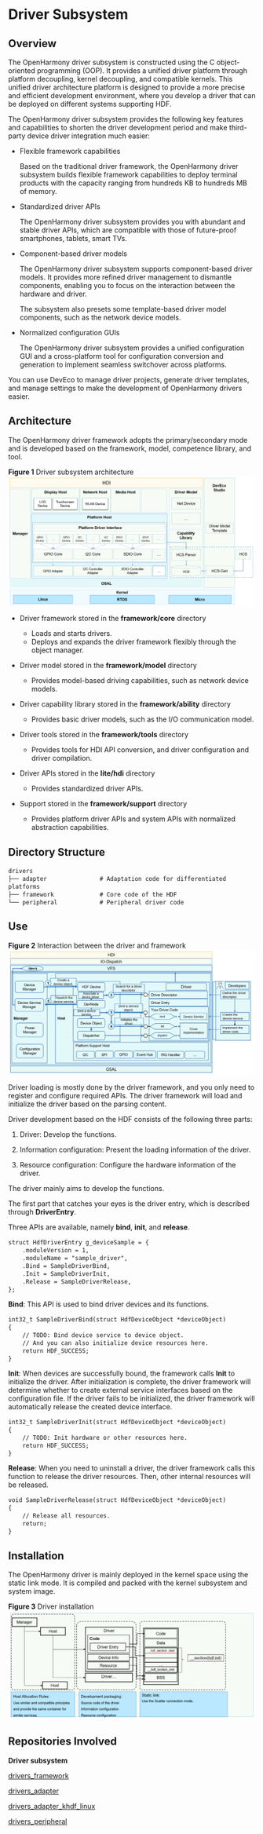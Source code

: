 # Driver Subsystem<a name="EN-US_TOPIC_0000001052619216"></a>

## Overview<a name="section11660541593"></a>

The OpenHarmony driver subsystem is constructed using the C object-oriented programming \(OOP\). It provides a unified driver platform through platform decoupling, kernel decoupling, and compatible kernels. This unified driver architecture platform is designed to provide a more precise and efficient development environment, where you develop a driver that can be deployed on different systems supporting HDF.

The OpenHarmony driver subsystem provides the following key features and capabilities to shorten the driver development period and make third-party device driver integration much easier:

-   Flexible framework capabilities

    Based on the traditional driver framework, the OpenHarmony driver subsystem builds flexible framework capabilities to deploy terminal products with the capacity ranging from hundreds KB to hundreds MB of memory.


-   Standardized driver APIs

    The OpenHarmony driver subsystem provides you with abundant and stable driver APIs, which are compatible with those of future-proof smartphones, tablets, smart TVs.


-   Component-based driver models

    The OpenHarmony driver subsystem supports component-based driver models. It provides more refined driver management to dismantle components, enabling you to focus on the interaction between the hardware and driver.

    The subsystem also presets some template-based driver model components, such as the network device models.


-   Normalized configuration GUIs

    The OpenHarmony driver subsystem provides a unified configuration GUI and a cross-platform tool for configuration conversion and generation to implement seamless switchover across platforms.


You can use DevEco to manage driver projects, generate driver templates, and manage settings to make the development of OpenHarmony drivers easier.

## Architecture<a name="section101721227145613"></a>

The OpenHarmony driver framework adopts the primary/secondary mode and is developed based on the framework, model, competence library, and tool.

**Figure  1**  Driver subsystem architecture<a name="fig1077923710115"></a>  
![](figures/driver-subsystem-architecture.png "driver-subsystem-architecture")

-   Driver framework stored in the  **framework/core**  directory
    -   Loads and starts drivers.
    -   Deploys and expands the driver framework flexibly through the object manager.

-   Driver model stored in the  **framework/model**  directory
    -   Provides model-based driving capabilities, such as network device models.

-   Driver capability library stored in the  **framework/ability**  directory
    -   Provides basic driver models, such as the I/O communication model.

-   Driver tools stored in the  **framework/tools**  directory
    -   Provides tools for HDI API conversion, and driver configuration and driver compilation.

-   Driver APIs stored in the  **lite/hdi**  directory
    -   Provides standardized driver APIs.

-   Support stored in the  **framework/support**  directory
    -   Provides platform driver APIs and system APIs with normalized abstraction capabilities.


## Directory Structure<a name="section1464106163817"></a>

```
drivers
├── adapter               # Adaptation code for differentiated platforms
├── framework             # Core code of the HDF
└── peripheral            # Peripheral driver code 
```

## Use<a name="section8496817141616"></a>

**Figure  2**  Interaction between the driver and framework<a name="fig1356181413429"></a>  
![](figures/interaction-between-the-driver-and-framework.png "interaction-between-the-driver-and-framework")

Driver loading is mostly done by the driver framework, and you only need to register and configure required APIs. The driver framework will load and initialize the driver based on the parsing content.

Driver development based on the HDF consists of the following three parts:

1. Driver: Develop the functions.

2. Information configuration: Present the loading information of the driver.

3. Resource configuration: Configure the hardware information of the driver.

The driver mainly aims to develop the functions.

The first part that catches your eyes is the driver entry, which is described through  **DriverEntry**.

Three APIs are available, namely  **bind**,  **init**, and  **release**.

```
struct HdfDriverEntry g_deviceSample = {
    .moduleVersion = 1,
    .moduleName = "sample_driver", 
    .Bind = SampleDriverBind,
    .Init = SampleDriverInit,
    .Release = SampleDriverRelease,
};
```

**Bind**: This API is used to bind driver devices and its functions.

```
int32_t SampleDriverBind(struct HdfDeviceObject *deviceObject)
{
    // TODO: Bind device service to device object.
    // And you can also initialize device resources here.
    return HDF_SUCCESS;
}
```

**Init**: When devices are successfully bound, the framework calls  **Init**  to initialize the driver. After initialization is complete, the driver framework will determine whether to create external service interfaces based on the configuration file. If the driver fails to be initialized, the driver framework will automatically release the created device interface.

```
int32_t SampleDriverInit(struct HdfDeviceObject *deviceObject)
{
    // TODO: Init hardware or other resources here.
    return HDF_SUCCESS;
}
```

**Release**: When you need to uninstall a driver, the driver framework calls this function to release the driver resources. Then, other internal resources will be released.

```
void SampleDriverRelease(struct HdfDeviceObject *deviceObject)
{
    // Release all resources.
    return;
}
```

## Installation<a name="section14778154275818"></a>

The OpenHarmony driver is mainly deployed in the kernel space using the static link mode. It is compiled and packed with the kernel subsystem and system image.

**Figure  3**  Driver installation<a name="fig20119729154211"></a>  
![](figures/driver-installation.png "driver-installation")

## Repositories Involved<a name="section134812226297"></a>

**Driver subsystem**

[drivers\_framework](https://gitee.com/openharmony/drivers_framework/blob/master/README.md)

[drivers\_adapter](https://gitee.com/openharmony/drivers_adapter/blob/master/README.md)

[drivers\_adapter\_khdf\_linux](https://gitee.com/openharmony/drivers_adapter_khdf_linux/blob/master/README.md)

[drivers\_peripheral](https://gitee.com/openharmony/drivers_peripheral/blob/master/README.md)

